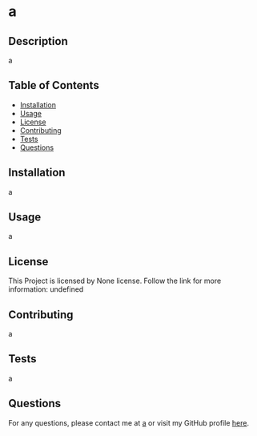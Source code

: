 # a
  

## Description

a

## Table of Contents

- [Installation](#installation)
- [Usage](#usage)
- [License](#license)
- [Contributing](#contributing)
- [Tests](#tests)
- [Questions](#questions)

## Installation

a

## Usage

a

## License

This Project is licensed by None license.
Follow the link for more information: undefined


## Contributing

a

## Tests

a

## Questions

For any questions, please contact me at [a](mailto:a) or visit my GitHub profile [here](https://github.com/a).

